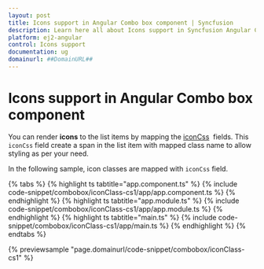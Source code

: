 ```yaml
---
layout: post
title: Icons support in Angular Combo box component | Syncfusion
description: Learn here all about Icons support in Syncfusion Angular Combo box component of Syncfusion Essential JS 2 and more.
platform: ej2-angular
control: Icons support 
documentation: ug
domainurl: ##DomainURL##
---
```


# Icons support in Angular Combo box component

You can render **icons** to the list items by mapping the [iconCss](https://ej2.syncfusion.com/angular/documentation/api/combo-box/#fields) &nbsp;fields. This `iconCss` field create a span in the list item with mapped class name to allow styling as per your need.

In the following sample, icon classes are mapped with `iconCss` field.

{% tabs %}
{% highlight ts tabtitle="app.component.ts" %}
{% include code-snippet/combobox/iconClass-cs1/app/app.component.ts %}
{% endhighlight %}
{% highlight ts tabtitle="app.module.ts" %}
{% include code-snippet/combobox/iconClass-cs1/app/app.module.ts %}
{% endhighlight %}
{% highlight ts tabtitle="main.ts" %}
{% include code-snippet/combobox/iconClass-cs1/app/main.ts %}
{% endhighlight %}
{% endtabs %}
  
{% previewsample "page.domainurl/code-snippet/combobox/iconClass-cs1" %}
